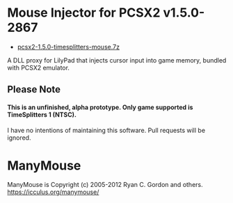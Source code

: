 # Mouse Injector for PCSX2 v1.5.0-2867

* [pcsx2-1.5.0-timesplitters-mouse.7z](https://github.com/carnivoroussociety/MouseInjectorPCSX2/releases/download/v0.1/pcsx2-1.5.0-timesplitters-mouse.7z)

A DLL proxy for LilyPad that injects cursor input into game memory, bundled with PCSX2 emulator.

## Please Note
#### This is an unfinished, alpha prototype. Only game supported is TimeSplitters 1 (NTSC).
I have no intentions of maintaining this software. Pull requests will be ignored.
# ManyMouse

ManyMouse is Copyright (c) 2005-2012 Ryan C. Gordon and others. https://icculus.org/manymouse/